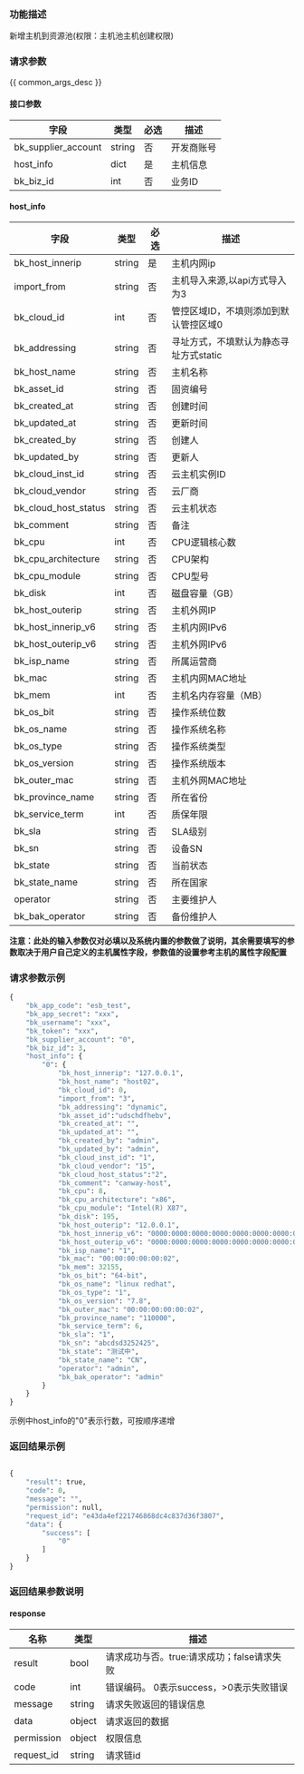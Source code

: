 ### 功能描述

新增主机到资源池(权限：主机池主机创建权限)

### 请求参数

{{ common_args_desc }}

#### 接口参数

| 字段      |  类型      | 必选   |  描述      |
|-----------|------------|--------|------------|
| bk_supplier_account |  string     | 否     | 开发商账号 |
| host_info      |  dict    | 是     | 主机信息 |
| bk_biz_id      |  int     | 否     | 业务ID   |

#### host_info

| 字段      | 类型     | 必选   | 描述                     |
|-----------|--------|--------|------------------------|
| bk_host_innerip | string | 是     | 主机内网ip                 |
| import_from     | string | 否     | 主机导入来源,以api方式导入为3      |
| bk_cloud_id     | int    | 否     | 管控区域ID，不填则添加到默认管控区域0    |
|  bk_addressing     | string    | 否     | 寻址方式，不填默认为静态寻址方式static |
| bk_host_name      | string | 否     | 主机名称                   |
| bk_asset_id      | string | 否     | 固资编号                   |
| bk_created_at      | string | 否     | 创建时间                   |
| bk_updated_at      | string | 否     | 更新时间                   |
| bk_created_by      | string | 否     | 创建人                    |
| bk_updated_by      | string | 否     | 更新人                    |
| bk_cloud_inst_id      | string | 否     | 云主机实例ID                |
| bk_cloud_vendor      | string | 否     | 云厂商                    |
| bk_cloud_host_status      | string | 否     | 云主机状态                  |
| bk_comment      | string | 否     | 备注                     |
| bk_cpu      | int    | 否     | CPU逻辑核心数               |
| bk_cpu_architecture      | string | 否     | CPU架构                  |
| bk_cpu_module      | string | 否     | CPU型号                  |
| bk_disk      | int    | 否     | 磁盘容量（GB）               |
| bk_host_outerip      | string | 否     | 主机外网IP                 |
| bk_host_innerip_v6      | string | 否     | 主机内网IPv6               |
| bk_host_outerip_v6      | string | 否     | 主机外网IPv6               |
| bk_isp_name      | string | 否     | 所属运营商                  |
| bk_mac      | string | 否     | 主机内网MAC地址              |
| bk_mem      | int    | 否     | 主机名内存容量（MB）            |
| bk_os_bit      | string | 否     | 操作系统位数                 |
| bk_os_name      | string | 否     | 操作系统名称                 |
| bk_os_type      | string | 否     | 操作系统类型                 |
| bk_os_version      | string | 否     | 操作系统版本                 |
| bk_outer_mac      | string | 否     | 主机外网MAC地址              |
| bk_province_name      | string | 否     | 所在省份                   |
| bk_service_term      | int    | 否     | 质保年限                   |
| bk_sla      | string | 否     | SLA级别                  |
| bk_sn      | string | 否     | 设备SN                   |
| bk_state      | string | 否     | 当前状态                   |
| bk_state_name      | string | 否     | 所在国家                   |
| operator      | string | 否     | 主要维护人                  |
| bk_bak_operator      | string | 否     | 备份维护人                  |

**注意：此处的输入参数仅对必填以及系统内置的参数做了说明，其余需要填写的参数取决于用户自己定义的主机属性字段，参数值的设置参考主机的属性字段配置**

### 请求参数示例
```python
{
    "bk_app_code": "esb_test",
    "bk_app_secret": "xxx",
    "bk_username": "xxx",
    "bk_token": "xxx",
    "bk_supplier_account": "0",
    "bk_biz_id": 3,
    "host_info": {
        "0": {
            "bk_host_innerip": "127.0.0.1",
            "bk_host_name": "host02",
            "bk_cloud_id": 0,
            "import_from": "3",
            "bk_addressing": "dynamic",
            "bk_asset_id":"udschdfhebv",
            "bk_created_at": "",
            "bk_updated_at": "",
            "bk_created_by": "admin",
            "bk_updated_by": "admin",
            "bk_cloud_inst_id": "1",
            "bk_cloud_vendor": "15",
            "bk_cloud_host_status":"2",
            "bk_comment": "canway-host",
            "bk_cpu": 8,
            "bk_cpu_architecture": "x86",
            "bk_cpu_module": "Intel(R) X87",
            "bk_disk": 195,
            "bk_host_outerip": "12.0.0.1",
            "bk_host_innerip_v6": "0000:0000:0000:0000:0000:0000:0000:0234",
            "bk_host_outerip_v6": "0000:0000:0000:0000:0000:0000:0000:0345",
            "bk_isp_name": "1",
            "bk_mac": "00:00:00:00:00:02",
            "bk_mem": 32155,
            "bk_os_bit": "64-bit",
            "bk_os_name": "linux redhat",
            "bk_os_type": "1",
            "bk_os_version": "7.8",
            "bk_outer_mac": "00:00:00:00:00:02",
            "bk_province_name": "110000",
            "bk_service_term": 6,
            "bk_sla": "1",
            "bk_sn": "abcdsd3252425",
            "bk_state": "测试中",
            "bk_state_name": "CN",
            "operator": "admin",
            "bk_bak_operator": "admin"
        }
    }
}
```
示例中host_info的"0"表示行数，可按顺序递增
### 返回结果示例

```python

{
    "result": true,
    "code": 0,
    "message": "",
    "permission": null,
    "request_id": "e43da4ef221746868dc4c837d36f3807",
    "data": {
        "success": [
            "0"
        ]
    }
}
```
### 返回结果参数说明
#### response

| 名称    | 类型   | 描述                                    |
| ------- | ------ | ------------------------------------- |
| result  | bool   | 请求成功与否。true:请求成功；false请求失败 |
| code    | int    | 错误编码。 0表示success，>0表示失败错误    |
| message | string | 请求失败返回的错误信息                    |
| data    | object | 请求返回的数据                           |
| permission    | object | 权限信息    |
| request_id    | string | 请求链id    |
